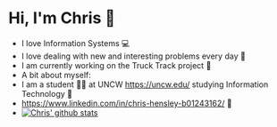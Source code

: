 # Hi, I'm Chris :wave:
* I love Information Systems 💻
* I love dealing with new and interesting problems every day 🤔
* I am currently working on the Truck Track project 🚚
* A bit about myself: 
* I am a student 👨‍🎓 at UNCW https://uncw.edu/ studying Information Technology 📓
* https://www.linkedin.com/in/chris-hensley-b01243162/ 🤝
* [![Chris' github stats](https://github-readme-stats.vercel.app/api?username=Chrishensley98&count_private=true&show_icons=true&theme=radical&hide_rank=false)](https://github.com/anuraghazra/github-readme-stats)
